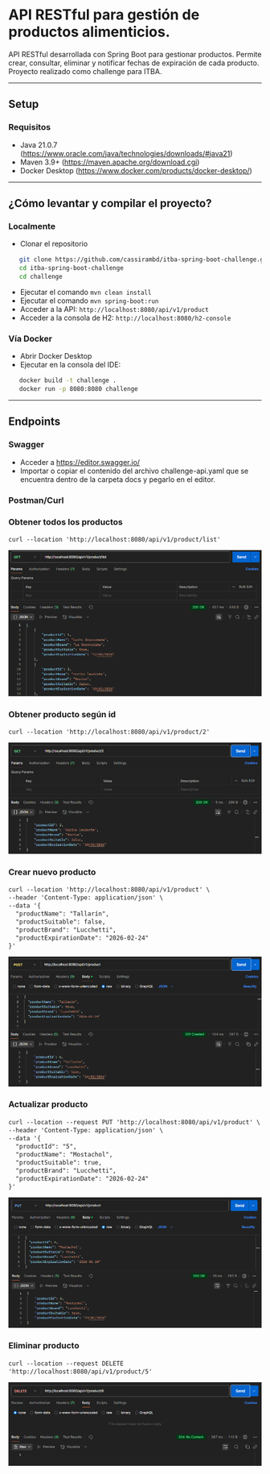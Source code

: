 # API RESTful para gestión de productos alimenticios.

API RESTful desarrollada con Spring Boot para gestionar productos. Permite crear, consultar, eliminar y notificar fechas
de expiración de cada producto.
Proyecto realizado como challenge para ITBA.

---

## Setup

### Requisitos

* Java 21.0.7 (https://www.oracle.com/java/technologies/downloads/#java21)
* Maven 3.9+ (https://maven.apache.org/download.cgi)
* Docker Desktop (https://www.docker.com/products/docker-desktop/)

---

## ¿Cómo levantar y compilar el proyecto?

### Localmente

* Clonar el repositorio

```bash
   git clone https://github.com/cassirambd/itba-spring-boot-challenge.git
   cd itba-spring-boot-challenge
   cd challenge
```

* Ejecutar el comando `mvn clean install`
* Ejecutar el comando `mvn spring-boot:run`
* Acceder a la API: `http://localhost:8080/api/v1/product`
* Acceder a la consola de H2: `http://localhost:8080/h2-console`

### Vía Docker

* Abrir Docker Desktop
* Ejecutar en la consola del IDE:

```bash
   docker build -t challenge .
   docker run -p 8080:8080 challenge
```

---

## Endpoints

### Swagger

* Acceder a https://editor.swagger.io/
* Importar o copiar el contenido del archivo challenge-api.yaml que se encuentra dentro de la carpeta docs y pegarlo en
  el editor.

### Postman/Curl

### Obtener todos los productos

```
curl --location 'http://localhost:8080/api/v1/product/list'
```

![GET ALL](images/getall.png)

### Obtener producto según id

```
curl --location 'http://localhost:8080/api/v1/product/2'
```

![GET](images/get.png)

### Crear nuevo producto

```
curl --location 'http://localhost:8080/api/v1/product' \
--header 'Content-Type: application/json' \
--data '{
  "productName": "Tallarín",
  "productSuitable": false,
  "productBrand": "Lucchetti",
  "productExpirationDate": "2026-02-24"
}'
```

![POST](images/post.png)

### Actualizar producto

```
curl --location --request PUT 'http://localhost:8080/api/v1/product' \
--header 'Content-Type: application/json' \
--data '{
  "productId": "5",
  "productName": "Mostachol",
  "productSuitable": true,
  "productBrand": "Lucchetti",
  "productExpirationDate": "2026-02-24"
}'
```

![PUT](images/put.png)

### Eliminar producto

```
curl --location --request DELETE 'http://localhost:8080/api/v1/product/5'
```

![DELETE](images/delete.png)